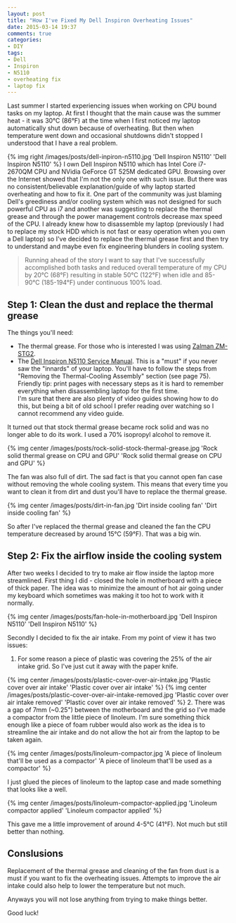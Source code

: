 ```yaml
---
layout: post
title: "How I've Fixed My Dell Inspiron Overheating Issues"
date: 2015-03-14 19:37
comments: true
categories:
- DIY
tags:
- Dell
- Inspiron
- N5110
- overheating fix
- laptop fix
---
```


Last summer I started experiencing issues when working on CPU bound tasks on my laptop. At first I thought that the main cause was the summer heat - it was 30&deg;C (86&deg;F) at the time when I first noticed my laptop automatically shut down because of overheating. But then when temperature went down and occasional shutdowns didn't stopped I understood that I have a real problem.

{% img right /images/posts/dell-inpiron-n5110.jpg 'Dell Inspiron N5110' 'Dell Inspiron N5110' %}
I own Dell Inspiron N5110 which has Intel Core i7-2670QM CPU and NVidia GeForce GT 525M dedicated GPU. Browsing over the Internet showed that I'm not the only one with such issue. But there was no consistent/believable explanation/guide of why laptop started overheating and how to fix it. One part of the community was just blaming Dell's greediness and/or cooling system which was not designed for such powerful CPU as i7 and another was suggesting to replace the thermal grease and through the power management controls decrease max speed of the CPU. I already knew how to disassemble my laptop (previously I had to replace my stock HDD which is not fast or easy operation when you own a Dell laptop) so I've decided to replace the thermal grease first and then try to understand and maybe even fix engineering blunders in cooling system.

> Running ahead of the story I want to say that I've successfully accomplished both tasks and reduced overall temperature of my CPU by 20&deg;C (68&deg;F) resulting in stable 50&deg;C (122&deg;F) when idle and 85-90&deg;C (185-194&deg;F) under continuous 100% load.

## Step 1: Clean the dust and replace the thermal grease

The things you'll need:

* The thermal grease. For those who is interested I was using [Zalman ZM-STG2](http://bit.ly/1FPIiVf).
* The [Dell Inspiron N5110 Service Manual](http://bit.ly/1dVPdvO). This is a "must" if you never saw the "innards" of your laptop. You'll have to follow the steps from "Removing the Thermal-Cooling Assembly" section (see page 75). Friendly tip: print pages with necessary steps as it is hard to remember everything when disassembling laptop for the first time. <br />
I'm sure that there are also plenty of video guides showing how to do this, but being a bit of old school I prefer reading over watching so I cannot recommend any video guide.

It turned out that stock thermal grease became rock solid and was no longer able to do its work. I used a 70% isopropyl alcohol to remove it.

{% img center /images/posts/rock-solid-stock-thermal-grease.jpg 'Rock solid thermal grease on CPU and GPU' 'Rock solid thermal grease on CPU and GPU' %}

The fan was also full of dirt. The sad fact is that you cannot open fan case without removing the whole cooling system. This means that every time you want to clean it from dirt and dust you'll have to replace the thermal grease.

{% img center /images/posts/dirt-in-fan.jpg 'Dirt inside cooling fan' 'Dirt inside cooling fan' %}

So after I've replaced the thermal grease and cleaned the fan the CPU temperature decreased by around 15&deg;C (59&deg;F). That was a big win.

## Step 2: Fix the airflow inside the cooling system

After two weeks I decided to try to make air flow inside the laptop more streamlined. First thing I did - closed the hole in motherboard with a piece of thick paper. The idea was to minimize the amount of hot air going under my keyboard which sometimes was making it too hot to work with it normally.

{% img center /images/posts/fan-hole-in-motherboard.jpg 'Dell Inspiron N5110' 'Dell Inspiron N5110' %}

Secondly I decided to fix the air intake. From my point of view it has two issues:

1. For some reason a piece of plastic was covering the 25% of the air intake grid. So I've just cut it away with the paper knife.

{% img center /images/posts/plastic-cover-over-air-intake.jpg 'Plastic cover over air intake' 'Plastic cover over air intake' %}
{% img center /images/posts/plastic-cover-over-air-intake-removed.jpg 'Plastic cover over air intake removed' 'Plastic cover over air intake removed' %}
2. There was a gap of 7mm (~0.25&quot;) between the motherboard and the grid so I've made a compactor from the little piece of linoleum. I'm sure something thick enough like a piece of foam rubber would also work as the idea is to streamline the air intake and do not allow the hot air from the laptop to be taken again.

{% img center /images/posts/linoleum-compactor.jpg 'A piece of linoleum that'll be used as a compactor' 'A piece of linoleum that'll be used as a compactor' %}

I just glued the pieces of linoleum to the laptop case and made something that looks like a well.

{% img center /images/posts/linoleum-compactor-applied.jpg 'Linoleum compactor applied' 'Linoleum compactor applied' %}

This gave me a little improvement of around 4-5&deg;C (41&deg;F). Not much but still better than nothing.

## Conslusions

Replacement of the thermal grease and cleaning of the fan from dust is a must if you want to fix the overheating issues. Attempts to improve the air intake could also help to lower the temperature but not much. 

Anyways you will not lose anything from trying to make things better.

Good luck!
